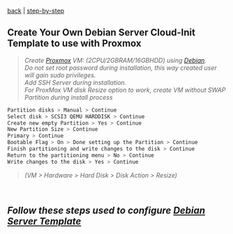 <p align="left">
  <a href="https://github.com/vdarkobar/cloud/tree/main?tab=readme-ov-file#self-hosted-homelab-cloud">back</a> | 
  <a href="https://github.com/vdarkobar/cloud/blob/main/all/debvm/step-by-step.md">step-by-step</a>
  <br>
</p> 
  
## Create Your Own Debian Server Cloud-Init Template to use with Proxmox
  
> *Create <a href="https://github.com/vdarkobar/Home-Cloud/blob/main/shared/Proxmox.md#proxmox">Proxmox</a> VM: (2CPU/2GBRAM/16GBHDD) using <a href="https://www.debian.org/">Debian</a>.*  
> *Do not set root password during installation, this way created user will gain sudo privileges.*   
> *Add SSH Server during installation.*  
> *For ProxMox VM disk Resize option to work, create VM without SWAP Partition during install process*
```bash
Partition disks > Manual > Continue
Select disk > SCSI3 QEMU HARDDISK > Continue
Create new empty Partition > Yes > Continue
New Partition Size > Continue
Primary > Continue
Bootable Flag > On > Done setting up the Partition > Continue
Finish partitioning and write changes to the disk > Continue
Return to the partitioning menu > No > Continue
Write changes to the disk > Yes > Continue
```
> *(VM > Hardware > Hard Disk > Disk Action > Resize)*  

<br>

## *Follow these steps used to configure <a href="https://github.com/vdarkobar/cloud/blob/main/all/debvm/step-by-step.md">Debian Server Template</a>*
